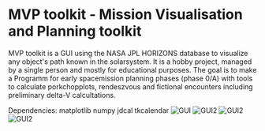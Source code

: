 # MVP toolkit - Mission Visualisation and Planning toolkit

MVP toolkit is a GUI using the NASA JPL HORIZONS database to visualize any object's path known in the solarsystem. 
It is a hobby project, managed by a single person and mostly for educational purposes. The goal is to make a Programm for early
spacemission planning phases (phase 0/A) with tools to calculate porkchopplots, rendeszvous and fictional encounters including 
preliminary delta-V calcultations.

Dependencies:
matplotlib
numpy
jdcal
tkcalendar
![GUI](https://github.com/koba1312/MVP-toolkit/blob/master/images/MVP_toolkit_example.PNG)
![GUI2](https://github.com/koba1312/MVP-toolkit/blob/master/images/Porckhop_example.png)
![GUI2](https://github.com/koba1312/MVP-toolkit/blob/master/images/MVP_toolkit_example2.PNG)
![GUI2](https://github.com/koba1312/MVP-toolkit/blob/master/images/Porckhop_menu.png)
